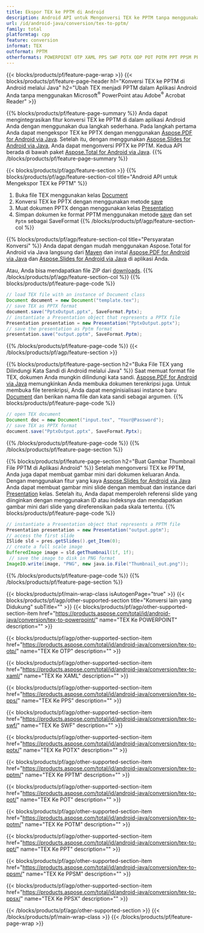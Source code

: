 ```yaml
---
title: Ekspor TEX ke PPTM di Android
description: Android API untuk Mengonversi TEX ke PPTM tanpa menggunakan Microsoft Word
url: /id/android-java/conversion/tex-to-pptm/
family: total
platformtag: cpp
feature: conversion
informat: TEX
outformat: PPTM
otherformats: POWERPOINT OTP XAML PPS SWF POTX ODP POT POTM PPT PPSM PPSX
---
```

{{< blocks/products/pf/feature-page-wrap >}}
{{< blocks/products/pf/feature-page-header h1="Konversi TEX ke PPTM di Android melalui Java" h2="Ubah TEX menjadi PPTM dalam Aplikasi Android Anda tanpa menggunakan Microsoft<sup>&reg;</sup> PowerPoint atau Adobe<sup>&reg;</sup> Acrobat Reader" >}}

{{% blocks/products/pf/feature-page-summary %}}
Anda dapat mengintegrasikan fitur konversi TEX ke PPTM di dalam aplikasi Android Anda dengan menggunakan dua langkah sederhana. Pada langkah pertama Anda dapat mengekspor TEX ke PPTX dengan menggunakan [Aspose.PDF for Android via Java](https://products.aspose.com/pdf/android-java/). Setelah itu, dengan menggunakan [Aspose.Slides for Android via Java](https://products.aspose.com/slides/android-java/), Anda dapat mengonversi PPTX ke PPTM. Kedua API berada di bawah paket [Aspose.Total for Android via Java](https://products.aspose.com/total/android-java/). 
{{% /blocks/products/pf/feature-page-summary  %}}

{{< blocks/products/pf/agp/feature-section >}}
{{% blocks/products/pf/agp/feature-section-col title="Android API untuk Mengekspor TEX ke PPTM" %}}
1. Buka file TEX menggunakan kelas [Document](https://reference.aspose.com/pdf/java/com.aspose.pdf/Document)
2. Konversi TEX ke PPTX dengan menggunakan metode [save](https://reference.aspose.com/pdf/java/com.aspose.pdf/Document#save-java.lang.String-int-)
3. Muat dokumen PPTX dengan menggunakan kelas [Presentation](https://reference.aspose.com/slides/java/com.aspose.slides/Presentation)
4. Simpan dokumen ke format PPTM menggunakan metode [save](https://reference.aspose.com/slides/java/com.aspose.slides/Presentation#save-java.lang.String-int-) dan set ` Pptm` sebagai SaveFormat
{{% /blocks/products/pf/agp/feature-section-col %}}

{{% blocks/products/pf/agp/feature-section-col title="Persyaratan Konversi" %}}
Anda dapat dengan mudah menggunakan Aspose.Total for Android via Java langsung dari [Maven](https://repository.aspose.com/webapp/#/artifacts/browse/tree/General/repo/com/aspose/aspose-total) dan instal [Aspose.PDF for Android via Java](https://docs.aspose.com/pdf/androidjava/installation/) dan [Aspose.Slides for Android via Java](https://docs.aspose.com/slides/androidjava/install-aspose-slides-for-android-via-java/) di aplikasi Anda.

Atau, Anda bisa mendapatkan file ZIP dari [downloads](https://downloads.aspose.com/total/androidjava).
{{% /blocks/products/pf/agp/feature-section-col %}}
{{% blocks/products/pf/feature-page-code %}}

```java
// load TEX file with an instance of Document class
Document document = new Document("template.tex");
// save TEX as PPTX format 
document.save("PptxOutput.pptx", SaveFormat.Pptx); 
// instantiate a Presentation object that represents a PPTX file
Presentation presentation = new Presentation("PptxOutput.pptx");
// save the presentation as Pptm format
presentation.save("output.pptm", SaveFormat.Pptm);   
```

{{% /blocks/products/pf/feature-page-code %}}
{{< /blocks/products/pf/agp/feature-section >}}

{{% blocks/products/pf/feature-page-section  h2="Buka File TEX yang Dilindungi Kata Sandi di Android melalui Java" %}}
Saat memuat format file TEX, dokumen Anda mungkin dilindungi kata sandi. [Aspose.PDF for Android via Java](https://products.aspose.com/pdf/android-java/) memungkinkan Anda membuka dokumen terenkripsi juga. Untuk membuka file terenkripsi, Anda dapat menginisialisasi instance baru [Document](https://reference.aspose.com/pdf/java/com.aspose.pdf/Document#Document-java.lang.String-java.lang.String-) dan berikan nama file dan kata sandi sebagai argumen.
{{% blocks/products/pf/feature-page-code %}}

```java
// open TEX document
Document doc = new Document("input.tex", "Your@Password");
// save TEX as PPTX format 
document.save("PptxOutput.pptx", SaveFormat.Pptx); 

```
{{% /blocks/products/pf/feature-page-code  %}}
{{% /blocks/products/pf/feature-page-section %}}

{{% blocks/products/pf/feature-page-section  h2="Buat Gambar Thumbnail File PPTM di Aplikasi Android" %}}
Setelah mengonversi TEX ke PPTM, Anda juga dapat membuat gambar mini dari dokumen keluaran Anda. Dengan menggunakan fitur yang kaya [Aspose.Slides for Android via Java](https://products.aspose.com/slides/android-java/) Anda dapat membuat gambar mini slide dengan membuat dan instance dari [Presentation]( https://reference.aspose.com/slides/Java/com.aspose.slides/Presentation) kelas. Setelah itu, Anda dapat memperoleh referensi slide yang diinginkan dengan menggunakan ID atau indeksnya dan mendapatkan gambar mini dari slide yang direferensikan pada skala tertentu.
{{% blocks/products/pf/feature-page-code %}}

```java
// instantiate a Presentation object that represents a PPTM file
Presentation presentation = new Presentation("output.pptm");
// access the first slide
ISlide sld = pres.getSlides().get_Item(0);
// create a full scale image
BufferedImage image = sld.getThumbnail(1f, 1f);
 // save the image to disk in PNG format
ImageIO.write(image, "PNG", new java.io.File("Thumbnail_out.png"));
```
{{% /blocks/products/pf/feature-page-code  %}}
{{% /blocks/products/pf/feature-page-section %}}

{{< blocks/products/pf/main-wrap-class isAutogenPage="true" >}}
{{< blocks/products/pf/agp/other-supported-section title="Konversi lain yang Didukung" subTitle="" >}}
{{< blocks/products/pf/agp/other-supported-section-item href="https://products.aspose.com/total/id/android-java/conversion/tex-to-powerpoint/" name="TEX Ke POWERPOINT" description="" >}}

{{< blocks/products/pf/agp/other-supported-section-item href="https://products.aspose.com/total/id/android-java/conversion/tex-to-otp/" name="TEX Ke OTP" description="" >}}

{{< blocks/products/pf/agp/other-supported-section-item href="https://products.aspose.com/total/id/android-java/conversion/tex-to-xaml/" name="TEX Ke XAML" description="" >}}

{{< blocks/products/pf/agp/other-supported-section-item href="https://products.aspose.com/total/id/android-java/conversion/tex-to-pps/" name="TEX Ke PPS" description="" >}}

{{< blocks/products/pf/agp/other-supported-section-item href="https://products.aspose.com/total/id/android-java/conversion/tex-to-swf/" name="TEX Ke SWF" description="" >}}

{{< blocks/products/pf/agp/other-supported-section-item href="https://products.aspose.com/total/id/android-java/conversion/tex-to-potx/" name="TEX Ke POTX" description="" >}}

{{< blocks/products/pf/agp/other-supported-section-item href="https://products.aspose.com/total/id/android-java/conversion/tex-to-pptm/" name="TEX Ke PPTM" description="" >}}

{{< blocks/products/pf/agp/other-supported-section-item href="https://products.aspose.com/total/id/android-java/conversion/tex-to-pot/" name="TEX Ke POT" description="" >}}

{{< blocks/products/pf/agp/other-supported-section-item href="https://products.aspose.com/total/id/android-java/conversion/tex-to-potm/" name="TEX Ke POTM" description="" >}}

{{< blocks/products/pf/agp/other-supported-section-item href="https://products.aspose.com/total/id/android-java/conversion/tex-to-ppt/" name="TEX Ke PPT" description="" >}}

{{< blocks/products/pf/agp/other-supported-section-item href="https://products.aspose.com/total/id/android-java/conversion/tex-to-ppsm/" name="TEX Ke PPSM" description="" >}}

{{< blocks/products/pf/agp/other-supported-section-item href="https://products.aspose.com/total/id/android-java/conversion/tex-to-ppsx/" name="TEX Ke PPSX" description="" >}}


{{< /blocks/products/pf/agp/other-supported-section >}}
{{< /blocks/products/pf/main-wrap-class >}}
{{< /blocks/products/pf/feature-page-wrap >}}
